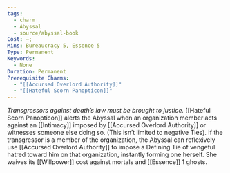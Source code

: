 ```yaml
---
tags:
  - charm
  - Abyssal
  - source/abyssal-book
Cost: —; 
Mins: Bureaucracy 5, Essence 5
Type: Permanent
Keywords:
  - None
Duration: Permanent
Prerequisite Charms:
  - "[[Accursed Overlord Authority]]"
  - "[[Hateful Scorn Panopticon]]"
---
```

*Transgressors against death’s law must be brought to justice.*
[[Hateful Scorn Panopticon]] alerts the Abyssal when an organization member acts against an [[Intimacy]] imposed by [[Accursed Overlord Authority]] or witnesses someone else doing so. (This isn’t limited to negative Ties).
If the transgressor is a member of the organization, the Abyssal can reflexively use [[Accursed Overlord Authority]] to impose a Defining Tie of vengeful hatred toward him on that organization, instantly forming one herself. She waives its [[Willpower]] cost against mortals and [[Essence]] 1 ghosts.
